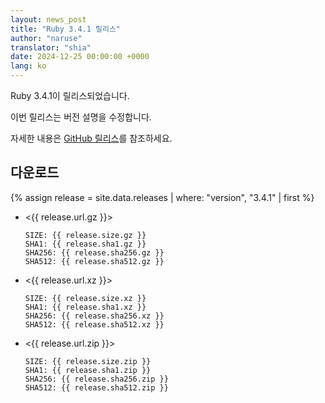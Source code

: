 ```yaml
---
layout: news_post
title: "Ruby 3.4.1 릴리스"
author: "naruse"
translator: "shia"
date: 2024-12-25 00:00:00 +0000
lang: ko
---
```


Ruby 3.4.1이 릴리스되었습니다.

이번 릴리스는 버전 설명을 수정합니다.

자세한 내용은 [GitHub 릴리스](https://github.com/ruby/ruby/releases/tag/v3_4_1)를 참조하세요.

## 다운로드

{% assign release = site.data.releases | where: "version", "3.4.1" | first %}

* <{{ release.url.gz }}>

      SIZE: {{ release.size.gz }}
      SHA1: {{ release.sha1.gz }}
      SHA256: {{ release.sha256.gz }}
      SHA512: {{ release.sha512.gz }}

* <{{ release.url.xz }}>

      SIZE: {{ release.size.xz }}
      SHA1: {{ release.sha1.xz }}
      SHA256: {{ release.sha256.xz }}
      SHA512: {{ release.sha512.xz }}

* <{{ release.url.zip }}>

      SIZE: {{ release.size.zip }}
      SHA1: {{ release.sha1.zip }}
      SHA256: {{ release.sha256.zip }}
      SHA512: {{ release.sha512.zip }}
